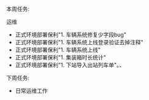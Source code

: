 本周任务:

运维

- 正式环境部署保利"1. 车辆系统修复少字段bug"
- 正式环境部署保利"1. 车辆系统上线登录验证去掉注释"
- 正式环境部署保利"1. 车辆系统上线"
- 正式环境部署保利"1. 集装箱时长统计"
- 正式环境部署保利"1. 下站导入出站列车单"。、

下周任务:

- 日常运维工作  